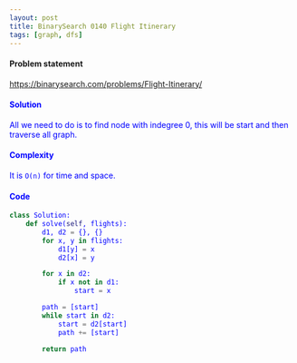 ```yaml
---
layout: post
title: BinarySearch 0140 Flight Itinerary
tags: [graph, dfs]
---
```


#### Problem statement

<a href="https://binarysearch.com/problems/Flight-Itinerary/"> <font color = blue>https://binarysearch.com/problems/Flight-Itinerary/

#### Solution
All we need to do is to find node with indegree 0, this will be start and then traverse all graph.

#### Complexity
It is `O(n)` for time and space.

#### Code
```python
class Solution:
    def solve(self, flights):
        d1, d2 = {}, {}
        for x, y in flights:
            d1[y] = x
            d2[x] = y

        for x in d2:
            if x not in d1:
                start = x

        path = [start]
        while start in d2:
            start = d2[start]
            path += [start]

        return path
```
